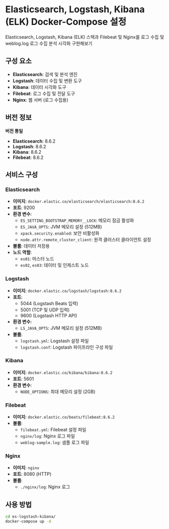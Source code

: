 # Elasticsearch, Logstash, Kibana (ELK) Docker-Compose 설정

Elasticsearch, Logstash, Kibana (ELK) 스택과 Filebeat 및 Nginx를 로그 수집 및 weblog.log 로그 수집 분석 시각화 구현해보기

## 구성 요소

- **Elasticsearch**: 검색 및 분석 엔진
- **Logstash**: 데이터 수집 및 변환 도구
- **Kibana**: 데이터 시각화 도구
- **Filebeat**: 로그 수집 및 전달 도구
- **Nginx**: 웹 서버 (로그 수집용)

## 버전 정보

**버전 통일**

- **Elasticsearch**: 8.6.2
- **Logstash**: 8.6.2
- **Kibana**: 8.6.2
- **Filebeat**: 8.6.2

## 서비스 구성

### Elasticsearch

- **이미지**: `docker.elastic.co/elasticsearch/elasticsearch:8.6.2`
- **포트**: 9200
- **환경 변수**:
  - `ES_SETTING_BOOTSTRAP_MEMORY__LOCK`: 메모리 잠금 활성화
  - `ES_JAVA_OPTS`: JVM 메모리 설정 (512MB)
  - `xpack.security.enabled`: 보안 비활성화
  - `node.attr.remote_cluster_client`: 원격 클러스터 클라이언트 설정
- **볼륨**: 데이터 저장용
- **노드 역할**:
  - `es01`: 마스터 노드
  - `es02`, `es03`: 데이터 및 인제스트 노드

### Logstash

- **이미지**: `docker.elastic.co/logstash/logstash:8.6.2`
- **포트**:
  - 5044 (Logstash Beats 입력)
  - 5001 (TCP 및 UDP 입력)
  - 9600 (Logstash HTTP API)
- **환경 변수**:
  - `LS_JAVA_OPTS`: JVM 메모리 설정 (512MB)
- **볼륨**:
  - `logstash.yml`: Logstash 설정 파일
  - `logstash.conf`: Logstash 파이프라인 구성 파일

### Kibana

- **이미지**: `docker.elastic.co/kibana/kibana:8.6.2`
- **포트**: 5601
- **환경 변수**:
  - `NODE_OPTIONS`: 최대 메모리 설정 (2GB)

### Filebeat

- **이미지**: `docker.elastic.co/beats/filebeat:8.6.2`
- **볼륨**:
  - `filebeat.yml`: Filebeat 설정 파일
  - `nginx/log`: Nginx 로그 파일
  - `weblog-sample.log`: 샘플 로그 파일

### Nginx

- **이미지**: `nginx`
- **포트**: 8080 (HTTP)
- **볼륨**:
  - `./nginx/log`: Nginx 로그

## 사용 방법

```bash
cd es-logstash-kibana/
docker-compose up -d
```

